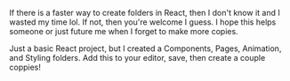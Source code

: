 If there is a faster way to create folders in React, then I don't know it and I wasted my time lol. If not, then you're welcome I guess. I hope this helps someone or just future me when I forget to make more copies.

Just a basic React project, but I created a Components, Pages, Animation, and Styling folders. Add this to your editor, save, then create a couple coppies!
